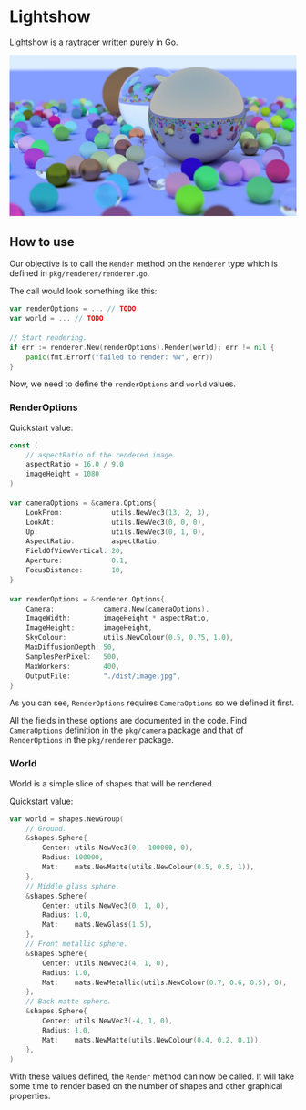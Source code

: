 # Lightshow

Lightshow is a raytracer written purely in Go.

![Render](https://github.com/shivanshkc/lightshow/blob/main/showcase/image.jpg)

## How to use

Our objective is to call the `Render` method on the `Renderer` type which is defined in `pkg/renderer/renderer.go`.

The call would look something like this:

```go
var renderOptions = ... // TODO
var world = ... // TODO

// Start rendering.
if err := renderer.New(renderOptions).Render(world); err != nil {
    panic(fmt.Errorf("failed to render: %w", err))
}
```

Now, we need to define the `renderOptions` and `world` values.  

### RenderOptions

Quickstart value:

```go
const (
	// aspectRatio of the rendered image.
	aspectRatio = 16.0 / 9.0
	imageHeight = 1080
)

var cameraOptions = &camera.Options{
	LookFrom:            utils.NewVec3(13, 2, 3),
	LookAt:              utils.NewVec3(0, 0, 0),
	Up:                  utils.NewVec3(0, 1, 0),
	AspectRatio:         aspectRatio,
	FieldOfViewVertical: 20,
	Aperture:            0.1,
	FocusDistance:       10,
}

var renderOptions = &renderer.Options{
	Camera:            camera.New(cameraOptions),
	ImageWidth:        imageHeight * aspectRatio,
	ImageHeight:       imageHeight,
	SkyColour:         utils.NewColour(0.5, 0.75, 1.0),
	MaxDiffusionDepth: 50,
	SamplesPerPixel:   500,
	MaxWorkers:        400,
	OutputFile:        "./dist/image.jpg",
}
```

As you can see, `RenderOptions` requires `CameraOptions` so we defined it first.

All the fields in these options are documented in the code. Find `CameraOptions` definition in the `pkg/camera` package and that of `RenderOptions` in the `pkg/renderer` package.

### World

World is a simple slice of shapes that will be rendered.

Quickstart value:

```go
var world = shapes.NewGroup(
	// Ground.
	&shapes.Sphere{
		Center: utils.NewVec3(0, -100000, 0),
		Radius: 100000,
		Mat:    mats.NewMatte(utils.NewColour(0.5, 0.5, 1)),
	},
	// Middle glass sphere.
	&shapes.Sphere{
		Center: utils.NewVec3(0, 1, 0),
		Radius: 1.0,
		Mat:    mats.NewGlass(1.5),
	},
	// Front metallic sphere.
	&shapes.Sphere{
		Center: utils.NewVec3(4, 1, 0),
		Radius: 1.0,
		Mat:    mats.NewMetallic(utils.NewColour(0.7, 0.6, 0.5), 0),
	},
	// Back matte sphere.
	&shapes.Sphere{
		Center: utils.NewVec3(-4, 1, 0),
		Radius: 1.0,
		Mat:    mats.NewMatte(utils.NewColour(0.4, 0.2, 0.1)),
	},
)
```

With these values defined, the `Render` method can now be called. It will take some time to render based on the number of shapes and other graphical properties.